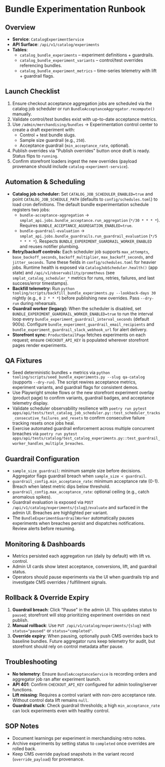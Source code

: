# Bundle Experimentation Runbook

## Overview
- **Service**: `CatalogExperimentService`
- **API Surface**: `/api/v1/catalog/experiments`
- **Tables**:
  - `catalog_bundle_experiments` – experiment definitions + guardrails.
  - `catalog_bundle_experiment_variants` – control/test overrides referencing bundles.
  - `catalog_bundle_experiment_metrics` – time-series telemetry with lift + guardrail flags.

## Launch Checklist
1. Ensure checkout acceptance aggregation jobs are scheduled via the catalog job scheduler or run `BundleAcceptanceAggregator.recompute()` manually.
2. Validate control/test bundles exist with up-to-date acceptance metrics.
3. Use `/admin/merchandising/bundles` → Experimentation control center to create a draft experiment with:
   - Control + test bundle slugs.
   - Sample size guardrail (e.g., `250`).
   - Acceptance guardrail (`min_acceptance_rate`, optional).
4. Publish overrides via "Publish overrides" button once draft is ready. Status flips to `running`.
5. Confirm storefront loaders ingest the new overrides (payload provenance should include `catalog-experiment-service`).

## Automation & Scheduling
- **Catalog job scheduler:** Set `CATALOG_JOB_SCHEDULER_ENABLED=true` and point `CATALOG_JOB_SCHEDULE_PATH` (defaults to `config/schedules.toml`) to load cron definitions. The default bundle experimentation schedule registers two jobs:
  - `bundle-acceptance-aggregation` → `smplat_api.jobs.bundle_acceptance.run_aggregation` (`*/30 * * * *`). Requires `BUNDLE_ACCEPTANCE_AGGREGATION_ENABLED=true`.
  - `bundle-guardrail-evaluation` → `smplat_api.jobs.bundle_guardrails.run_guardrail_evaluation` (`*/5 * * * *`). Respects `BUNDLE_EXPERIMENT_GUARDRAIL_WORKER_ENABLED` and reuses notifier plumbing.
- **Retry/backoff controls:** Each scheduler job supports `max_attempts`, `base_backoff_seconds`, `backoff_multiplier`, `max_backoff_seconds`, and `jitter_seconds`. Tune these fields in `config/schedules.toml` for heavier jobs. Runtime health is exposed via `CatalogJobScheduler.health()` (app state) and `/api/v1/observability/prometheus` (see `smplat_catalog_scheduler_*` metrics for runs, retries, failures, and last success/error timestamps).
- **Backfill telemetry:** Run `python tooling/scripts/backfill_bundle_experiments.py --lookback-days 30` nightly (e.g., `0 2 * * *`) before publishing new overrides. Pass `--dry-run` during rehearsals.
- **Guardrail worker (legacy):** When the scheduler is disabled, set `BUNDLE_EXPERIMENT_GUARDRAIL_WORKER_ENABLED=true` to run the interval loop every `bundle_experiment_guardrail_interval_seconds` (default 900s). Configure `bundle_experiment_guardrail_email_recipients` and `bundle_experiment_guardrail_slack_webhook_url` for alert delivery.
- **Storefront sync:** `ProductDetailPage` fetches experiments on each request; ensure `CHECKOUT_API_KEY` is populated wherever storefront pages render experiments.

## QA Fixtures
- Seed deterministic bundles + metrics via `python tooling/scripts/seed_bundle_experiments.py --slug qa-catalog` (supports `--dry-run`). The script rewires acceptance metrics, experiment variants, and guardrail flags for consistent demos.
- Use Playwright smoke flows or the new storefront experiment overlay (product page) to confirm variants, guardrail badges, and acceptance telemetry display.
- Validate scheduler observability resilience with `poetry run pytest apps/api/tests/test_catalog_job_scheduler.py::test_scheduler_tracks_consecutive_failures_and_resets` to confirm consecutive failure tracking resets once jobs heal.
- Exercise automated guardrail enforcement across multiple concurrent breaches via `poetry run pytest apps/api/tests/catalog/test_catalog_experiments.py::test_guardrail_worker_handles_multiple_breaches`.

## Guardrail Configuration
- `sample_size_guardrail`: minimum sample size before decisions. Aggregator flags guardrail breach when `sample_size < guardrail`.
- `guardrail_config.min_acceptance_rate`: minimum acceptance rate (0-1). Breach when latest metric dips below threshold.
- `guardrail_config.max_acceptance_rate`: optional ceiling (e.g., catch anomalous spikes).
- Guardrail evaluation is exposed via `POST /api/v1/catalog/experiments/{slug}/evaluate` and surfaced in the admin UI. Breaches are highlighted per variant.
- The `BundleExperimentGuardrailWorker` automatically pauses experiments when breaches persist and dispatches notifications. Review alerts before resuming.

## Monitoring & Dashboards
- Metrics persisted each aggregation run (daily by default) with lift vs. control.
- Admin UI cards show latest acceptance, conversions, lift, and guardrail status.
- Operators should pause experiments via the UI when guardrails trip and investigate CMS overrides / fulfillment signals.

## Rollback & Override Expiry
1. **Guardrail breach**: Click "Pause" in the admin UI. This updates status to `paused`; storefront will stop prioritizing experiment overrides on next publish.
2. **Manual rollback**: Use `PUT /api/v1/catalog/experiments/{slug}` with `status="paused"` or `status="completed"`.
3. **Override expiry**: When pausing, optionally push CMS overrides back to baseline bundles. Future aggregator runs keep telemetry for audit, but storefront should rely on control metadata after pause.

## Troubleshooting
- **No telemetry**: Ensure `BundleAcceptanceService` is recording orders and aggregator job ran after experiment launch.
- **API 401**: Confirm `CHECKOUT_API_KEY` configured for admin tooling/server functions.
- **Lift missing**: Requires a control variant with non-zero acceptance rate. Without control data lift remains `null`.
- **Guardrail stuck**: Check guardrail thresholds; a high `min_acceptance_rate` can lock experiments even with healthy control.

## SOP Notes
- Document learnings per experiment in merchandising retro notes.
- Archive experiments by setting status to `completed` once overrides are rolled back.
- Keep CMS override payload snapshots in the variant record (`override_payload`) for provenance.
